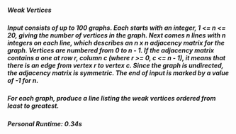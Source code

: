 ##### Weak Vertices

##### Input consists of up to 100 graphs. Each starts with an integer, 1 <= n <= 20, giving the number of vertices in the graph. Next comes n lines with n integers on each line, which describes an n x n adjacency matrix for the graph. Vertices are numbered from 0 to n - 1. If the adjacency matrix contains a one at row r, column c (where r >= 0, c <= n - 1), it means that there is an edge from vertex r to vertex c. Since the graph is undirected, the adjacency matrix is symmetric. The end of input is marked by a value of -1 for n.

##### For each graph, produce a line listing the weak vertices ordered from least to greatest.

##### Personal Runtime: 0.34s
